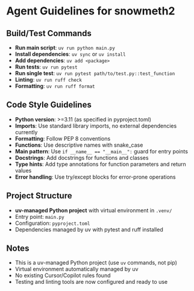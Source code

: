# Agent Guidelines for snowmeth2

## Build/Test Commands
- **Run main script**: `uv run python main.py`
- **Install dependencies**: `uv sync` or `uv install`
- **Add dependencies**: `uv add <package>`
- **Run tests**: `uv run pytest`
- **Run single test**: `uv run pytest path/to/test.py::test_function`
- **Linting**: `uv run ruff check`
- **Formatting**: `uv run ruff format`

## Code Style Guidelines
- **Python version**: >=3.11 (as specified in pyproject.toml)
- **Imports**: Use standard library imports, no external dependencies currently
- **Formatting**: Follow PEP 8 conventions
- **Functions**: Use descriptive names with snake_case
- **Main pattern**: Use `if __name__ == "__main__":` guard for entry points
- **Docstrings**: Add docstrings for functions and classes
- **Type hints**: Add type annotations for function parameters and return values
- **Error handling**: Use try/except blocks for error-prone operations

## Project Structure
- **uv-managed Python project** with virtual environment in `.venv/`
- Entry point: `main.py`
- Configuration: `pyproject.toml`
- Dependencies managed by uv with pytest and ruff installed

## Notes
- This is a uv-managed Python project (use `uv` commands, not pip)
- Virtual environment automatically managed by uv
- No existing Cursor/Copilot rules found
- Testing and linting tools are now configured and ready to use